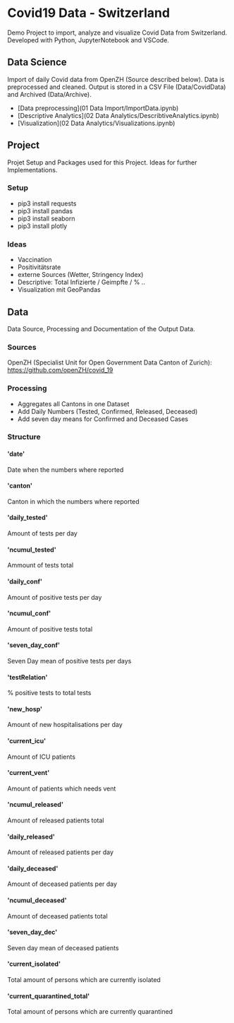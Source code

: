 # Covid19 Data - Switzerland
Demo Project to import, analyze and visualize Covid Data from Switzerland. Developed with Python, JupyterNotebook and VSCode.

## Data Science
Import of daily Covid data from OpenZH (Source described below). Data is preprocessed and cleaned. Output is stored in a CSV File (Data/CovidData) and Archived (Data/Archive).
- [Data preprocessing](01 Data Import/ImportData.ipynb)
- [Descriptive Analytics](02 Data Analytics/DescribtiveAnalytics.ipynb)
- [Visualization](02 Data Analytics/Visualizations.ipynb)

## Project
Projet Setup and Packages used for this Project. 
Ideas for further Implementations.

### Setup
- pip3 install requests
- pip3 install pandas
- pip3 install seaborn
- pip3 install plotly

### Ideas
- Vaccination
- Positivitätsrate
- externe Sources (Wetter, Stringency Index)
- Descriptive: Total Infizierte / Geimpfte / % ..
- Visualization mit GeoPandas

## Data
Data Source, Processing and Documentation of the Output Data.
### Sources
OpenZH (Specialist Unit for Open Government Data Canton of Zurich): https://github.com/openZH/covid_19

### Processing
- Aggregates all Cantons in one Dataset
- Add Daily Numbers (Tested, Confirmed, Released, Deceased)
- Add seven day means for Confirmed and Deceased Cases

### Structure
#### 'date'
Date when the numbers where reported

#### 'canton'
Canton in which the numbers where reported

#### 'daily_tested'
Amount of tests per day

#### 'ncumul_tested'
Ammount of tests total

#### 'daily_conf'
Amount of positive tests per day

#### 'ncumul_conf'
Amount of positive tests total

#### 'seven_day_conf'
Seven Day mean of positive tests per days

#### 'testRelation'
% positive tests to total tests

#### 'new_hosp'
Amount of new hospitalisations per day

#### 'current_icu'
Amount of ICU patients

#### 'current_vent'
Amount of patients which needs vent

#### 'ncumul_released'
Amount of released patients total

#### 'daily_released'
Amount of released patients per day

#### 'daily_deceased'
Amount of deceased patients per day

#### 'ncumul_deceased'
Amount of deceased patients total

#### 'seven_day_dec'
Seven day mean of deceased patients

#### 'current_isolated'
Total amount of persons which are currently isolated

#### 'current_quarantined_total'
Total amount of persons which are currently quarantined